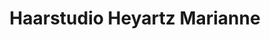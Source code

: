 ---
title: "Haarstudio Heyartz Marianne"
url: /juelich/haarstudio-heyartz-marianne/
shop: Friseur
---